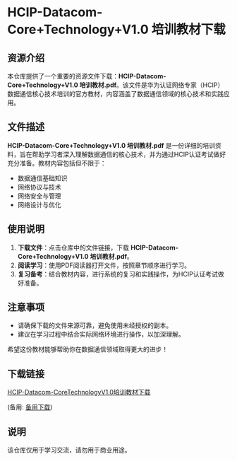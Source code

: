 # HCIP-Datacom-Core+Technology+V1.0 培训教材下载

## 资源介绍

本仓库提供了一个重要的资源文件下载：**HCIP-Datacom-Core+Technology+V1.0 培训教材.pdf**。该文件是华为认证网络专家（HCIP）数据通信核心技术培训的官方教材，内容涵盖了数据通信领域的核心技术和实践应用。

## 文件描述

**HCIP-Datacom-Core+Technology+V1.0 培训教材.pdf** 是一份详细的培训资料，旨在帮助学习者深入理解数据通信的核心技术，并为通过HCIP认证考试做好充分准备。教材内容包括但不限于：

- 数据通信基础知识
- 网络协议与技术
- 网络安全与管理
- 网络设计与优化

## 使用说明

1. **下载文件**：点击仓库中的文件链接，下载 **HCIP-Datacom-Core+Technology+V1.0 培训教材.pdf**。
2. **阅读学习**：使用PDF阅读器打开文件，按照章节顺序进行学习。
3. **复习备考**：结合教材内容，进行系统的复习和实践操作，为HCIP认证考试做好准备。

## 注意事项

- 请确保下载的文件来源可靠，避免使用未经授权的副本。
- 建议在学习过程中结合实际网络环境进行操作，以加深理解。

希望这份教材能够帮助你在数据通信领域取得更大的进步！

## 下载链接
[HCIP-Datacom-CoreTechnologyV1.0培训教材下载](https://pan.quark.cn/s/3f0fc05bd0c1) 

(备用: [备用下载](https://pan.baidu.com/s/1SAn9sQJo8qzKEnfbqCQUvQ?pwd=1234))

## 说明

该仓库仅用于学习交流，请勿用于商业用途。
